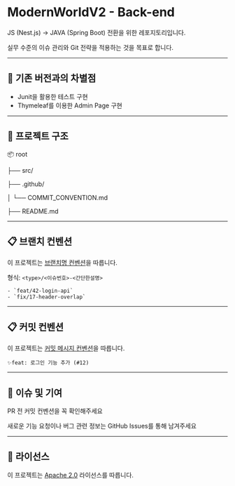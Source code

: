 # ModernWorldV2 - Back-end

JS (Nest.js) -> JAVA (Spring Boot) 전환을 위한 레포지토리입니다.

실무 수준의 이슈 관리와 Git 전략을 적용하는 것을 목표로 합니다.

---

## 📌 기존 버전과의 차별점

- Junit을 활용한 테스트 구현
- Thymeleaf를 이용한 Admin Page 구현

---

## 🧱 프로젝트 구조

📦 root

├── src/

├── .github/

│ └── COMMIT_CONVENTION.md

├── README.md

---

## 📋 브랜치 컨벤션
이 프로젝트는 [브랜치명 컨벤션](.github/BRANCH_CONVENTION.md)을 따릅니다.

형식: `<type>/<이슈번호>-<간단한설명>`
```
- `feat/42-login-api`
- `fix/17-header-overlap`
```

---

## 📋 커밋 컨벤션

이 프로젝트는 [커밋 메시지 컨벤션](.github/COMMIT_CONVENTION.md)을 따릅니다.

```
✨feat: 로그인 기능 추가 (#12)
```

---

## 📮 이슈 및 기여

PR 전 커밋 컨벤션을 꼭 확인해주세요

새로운 기능 요청이나 버그 관련 정보는 GitHub Issues를 통해 남겨주세요

---

## 🪪 라이선스

이 프로젝트는 [Apache 2.0](LICENSE.txt) 라이선스를 따릅니다.